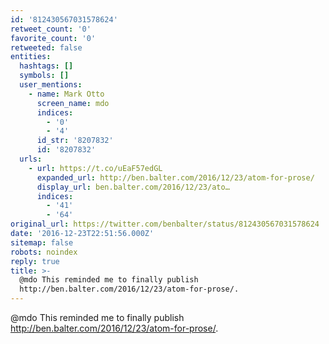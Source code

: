 ```yaml
---
id: '812430567031578624'
retweet_count: '0'
favorite_count: '0'
retweeted: false
entities:
  hashtags: []
  symbols: []
  user_mentions:
    - name: Mark Otto
      screen_name: mdo
      indices:
        - '0'
        - '4'
      id_str: '8207832'
      id: '8207832'
  urls:
    - url: https://t.co/uEaF57edGL
      expanded_url: http://ben.balter.com/2016/12/23/atom-for-prose/
      display_url: ben.balter.com/2016/12/23/ato…
      indices:
        - '41'
        - '64'
original_url: https://twitter.com/benbalter/status/812430567031578624
date: '2016-12-23T22:51:56.000Z'
sitemap: false
robots: noindex
reply: true
title: >-
  @mdo This reminded me to finally publish
  http://ben.balter.com/2016/12/23/atom-for-prose/.
---
```


@mdo This reminded me to finally publish http://ben.balter.com/2016/12/23/atom-for-prose/.
